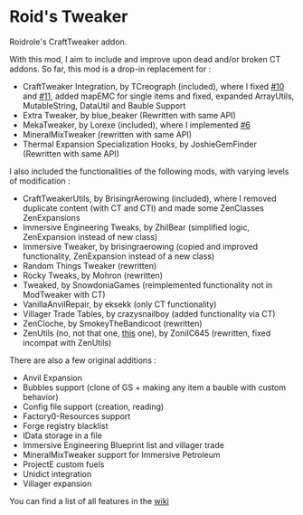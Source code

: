 # Roid's Tweaker
Roidrole's CraftTweaker addon. 

With this mod, I aim to include and improve upon dead and/or broken CT addons. So far, this mod is a drop-in replacement for : 
- CraftTweaker Integration, by TCreograph (included), where I fixed [#10](https://github.com/TCreopargh/CraftTweakerIntegration/issues/10) and [#11](https://github.com/TCreopargh/CraftTweakerIntegration/issues/11), added mapEMC for single items and fixed, expanded ArrayUtils, MutableString, DataUtil and Bauble Support
- Extra Tweaker, by blue_beaker (Rewritten with same API)
- MekaTweaker, by Lorexe (included), where I implemented [#6](https://github.com/Lorexe/MekaTweaker/issues/6)
- MineralMixTweaker (rewritten with same API)
- Thermal Expansion Specialization Hooks, by JoshieGemFinder (Rewritten with same API)

I also included the functionalities of the following mods, with varying levels of modification :
- CraftTweakerUtils, by BrisingrAerowing (included), where I removed duplicate content (with CT and CTI) and made some ZenClasses ZenExpansions
- Immersive Engineering Tweaks, by ZhilBear (simplified logic, ZenExpansion instead of new class)
- Immersive Tweaker, by brisingraerowing (copied and improved functionality, ZenExpansion instead of a new class)
- Random Things Tweaker (rewritten)
- Rocky Tweaks, by Mohron (rewritten)
- Tweaked, by SnowdoniaGames (reimplemented functionality not in ModTweaker with CT)
- VanillaAnvilRepair, by eksekk (only CT functionality)
- Villager Trade Tables, by crazysnailboy (added functionality via CT)
- ZenCloche, by SmokeyTheBandicoot (rewritten)
- ZenUtils (no, not that one, [this](https://www.curseforge.com/minecraft/mc-mods/zenutils) one), by ZoniIC645 (rewritten, fixed incompat with ZenUtils)

There are also a few original additions :
- Anvil Expansion
- Bubbles support (clone of GS + making any item a bauble with custom behavior)
- Config file support (creation, reading)
- Factory0-Resources support
- Forge registry blacklist
- IData storage in a file
- Immersive Engineering Blueprint list and villager trade
- MineralMixTweaker support for Immersive Petroleum
- ProjectE custom fuels
- Unidict integration
- Villager expansion

You can find a list of all features in the [wiki](https://github.com/roidrole/Roids-Tweaker/wiki)